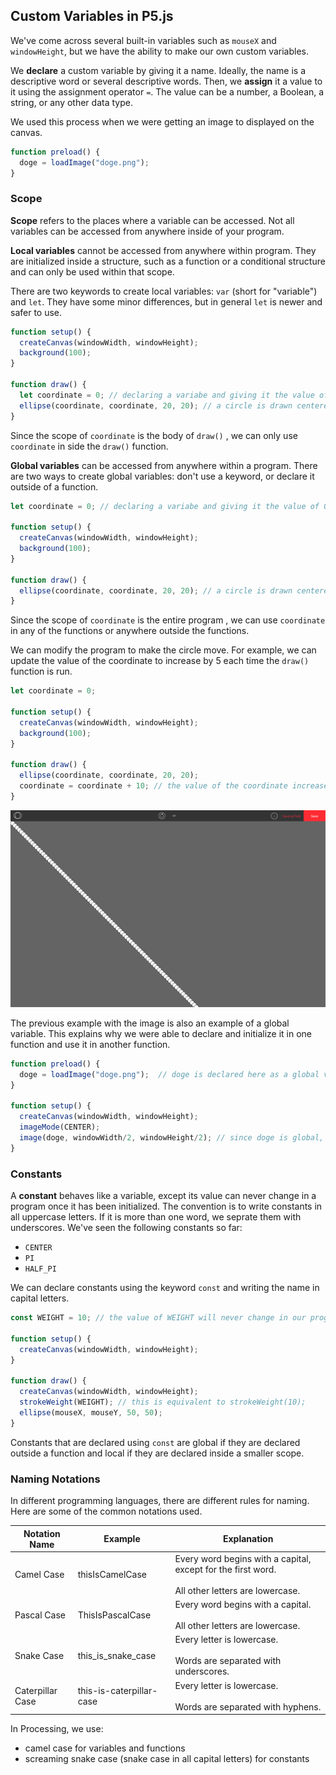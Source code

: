 ## Custom Variables in P5.js

We've come across several built-in variables such as `mouseX` and `windowHeight`, but we have the ability to make our own custom variables.

We **declare** a custom variable by giving it a name. Ideally, the name is a descriptive word or several descriptive words. Then, we **assign** it a value to it using the assignment operator `=`. The value can be a number, a Boolean, a string, or any other data type.

We used this process when we were getting an image to displayed on the canvas. 

```js
function preload() {
  doge = loadImage("doge.png"); 
}
```

### Scope

**Scope** refers to the places where a variable can be accessed. Not all variables can be accessed from anywhere inside of your program.

**Local variables** cannot be accessed from anywhere within program. They are initialized inside a structure, such as a function or a conditional structure and can only be used within that scope.

There are two keywords to create local variables: `var` (short for "variable") and `let`. They have some minor differences, but in general `let` is newer and safer to use.

```js
function setup() {
  createCanvas(windowWidth, windowHeight);
  background(100);
}

function draw() {
  let coordinate = 0; // declaring a variabe and giving it the value of 0
  ellipse(coordinate, coordinate, 20, 20); // a circle is drawn centered at (0, 0)
}
```

Since the scope of `coordinate` is the body of `draw()` , we can only use `coordinate` in side the `draw()` function.

**Global variables** can be accessed from anywhere within a program. There are two ways to create global variables: don't use a keyword, or declare it outside of a function.

```js
let coordinate = 0; // declaring a variabe and giving it the value of 0

function setup() {
  createCanvas(windowWidth, windowHeight);
  background(100);
}

function draw() {
  ellipse(coordinate, coordinate, 20, 20); // a circle is drawn centered at (0, 0)
}
```

Since the scope of `coordinate` is the entire program , we can use `coordinate` in any of the functions or anywhere outside the functions.

We can modify the program to make the circle move. For example, we can update the value of the coordinate to increase by 5 each time the `draw()` function is run.

```js
let coordinate = 0;

function setup() {
  createCanvas(windowWidth, windowHeight);
  background(100);
}

function draw() {
  ellipse(coordinate, coordinate, 20, 20); 
  coordinate = coordinate + 10; // the value of the coordinate increases by 10 
}
```
![](../Images/Circle_Trail.png)

The previous example with the image is also an example of a global variable. This explains why we were able to declare and initialize it in one function and use it in another function.

```js
function preload() {
  doge = loadImage("doge.png");  // doge is declared here as a global variable
}

function setup() {
  createCanvas(windowWidth, windowHeight);  
  imageMode(CENTER);
  image(doge, windowWidth/2, windowHeight/2); // since doge is global, we can use it here
}
```

### Constants

A **constant** behaves like a variable, except its value can never change in a program once it has been initialized. The convention is to write constants in all uppercase letters. If it is more than one word, we seprate them with underscores. We've seen the following constants so far:

* `CENTER`
* `PI`
* `HALF_PI`

We can declare constants using the keyword `const` and writing the name in capital letters.

```js
const WEIGHT = 10; // the value of WEIGHT will never change in our program

function setup() {
  createCanvas(windowWidth, windowHeight);
}

function draw() {
  createCanvas(windowWidth, windowHeight);
  strokeWeight(WEIGHT); // this is equivalent to strokeWeight(10);
  ellipse(mouseX, mouseY, 50, 50);
}
```

Constants that are declared using `const` are global if they are declared outside a function and local if they are declared inside a smaller scope.


### Naming Notations

In different programming languages, there are different rules for naming. Here are some of the common notations used.

| Notation Name    | Example                  | Explanation                                                  |
| ---------------- | ------------------------ | ------------------------------------------------------------ |
| Camel Case       | thisIsCamelCase          | Every word begins with a capital, except for the first word.<br/><br/>All other letters are lowercase. |
| Pascal Case      | ThisIsPascalCase         | Every word begins with a capital.<br/><br/>All other letters are lowercase. |
| Snake Case       | this_is_snake_case       | Every letter is lowercase.<br/><br/>Words are separated with underscores. |
| Caterpillar Case | this-is-caterpillar-case | Every letter is lowercase.<br/><br/>Words are separated with hyphens. |

In Processing, we use:
* camel case for variables and functions
* screaming snake case (snake case in all capital letters) for constants

